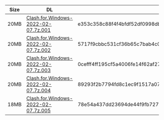 |    Size   |     DL  | sha512sum |
|  ---  |  ---  |  ---  |
| 20MB | [Clash.for.Windows-2022-02-07.7z.001](https://cdn.jsdelivr.net/gh/appleians/cfw_intel@main/Clash.for.Windows-2022-02-07.7z.001) | e353c358c88f4f4bfdf52df0998db61849669d40763f989f38576e94d79e28c24b2b1d718b28f7d10836945caa11db3931c56b588f942d7f40fa41baf131921b |
| 20MB | [Clash.for.Windows-2022-02-07.7z.002](https://cdn.jsdelivr.net/gh/appleians/cfw_intel@main/Clash.for.Windows-2022-02-07.7z.002) | 5717f9cbbc531cf36b65c7bab4c04624d5e67e531508610737c1cf73f4a69fdfe773a6b55aa3ccf75a3792336dc8cdbe97f85e213f87081f762fc0d76d78c393 |
| 20MB | [Clash.for.Windows-2022-02-07.7z.003](https://cdn.jsdelivr.net/gh/appleians/cfw_intel@main/Clash.for.Windows-2022-02-07.7z.003) | 0cefff4ff195cf5a4006fe14f62af27cafc7cf0bde8ffd54bb5dbd0af2f09f1d5068f09c2b0d463ff5008066b047c046c4d27233d4e14cfaa44eaa9fd8a15255 |
| 20MB | [Clash.for.Windows-2022-02-07.7z.004](https://cdn.jsdelivr.net/gh/appleians/cfw_intel@main/Clash.for.Windows-2022-02-07.7z.004) | 89293f2b7794fd8c1ec9f1517a0789d5290582dd0971dfb54536e618a75d0cab7c1868fa58096d2b42c3857c9ff30ade0dfa36c192733aaaaddb9544d0fdf275 |
| 18MB | [Clash.for.Windows-2022-02-07.7z.005](https://cdn.jsdelivr.net/gh/appleians/cfw_intel@main/Clash.for.Windows-2022-02-07.7z.005) | 78e54a437dd23694de44f9fb7273638a8a0c651caa18fd425d56240a8f2ea8c5fcf7f2ad5d895d5c948aab0b6b95a49aeda30d7e5977b1f1c4343f668ced1ec0 |
